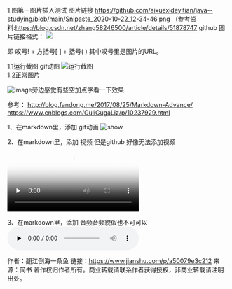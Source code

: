 1.图第一图片插入测试
图片链接
https://github.com/aixuexideyitian/java--studying/blob/main/Snipaste_2020-10-22_12-34-46.png
（参考资料:https://blog.csdn.net/zhang58246500/article/details/51878747
github 图片链接格式：
![](img_url)

即 叹号! + 方括号[ ] + 括号( ) 其中叹号里是图片的URL。

1.1运行截图 gif动图
![运行截图](https://nilaoda.github.io/N_m3u8DL-CLI/source/images/%E7%9B%B4%E6%8E%A5%E4%BD%BF%E7%94%A8.gif)  
1.2正常图片

![image](https://github.com/aixuexideyitian/java--studying/blob/main/Snipaste_2020-10-22_12-34-46.png)旁边感觉有些空加点字看一下效果

参考：
http://blog.fandong.me/2017/08/25/Markdown-Advance/
https://www.cnblogs.com/GuliGugaLiz/p/10237929.html

1、在markdown里，添加 gif动画
<img src="https://n.sinaimg.cn/tech/transform/50/w435h415/20200211/66a2-ipfprtp5563490.gif" alt="show" />

2、在markdown里，添加 视频 但是github 好像无法添加视频
<video id="video" controls="" preload="none" poster="http://img.blog.fandong.me/2017-08-26-Markdown-Advance-Video.jpg">
<source id="mp4" src="http://img.blog.fandong.me/2017-08-26-Markdown-Advance-Video.mp4" type="video/mp4">
</video>

3、在markdown里，添加 音频音频貌似也不可可以
<audio id="audio" controls="" preload="none">
<source id="mp3" src="http://qiniu.cloud.fandong.me/Music_iP%E8%B5%B5%E9%9C%B2%20-%20%E7%A6%BB%E6%AD%8C%20%28Live%29.mp3">
</audio>

作者：翻江倒海一条鱼
链接：https://www.jianshu.com/p/a50079e3c212
来源：简书
著作权归作者所有。商业转载请联系作者获得授权，非商业转载请注明出处。
